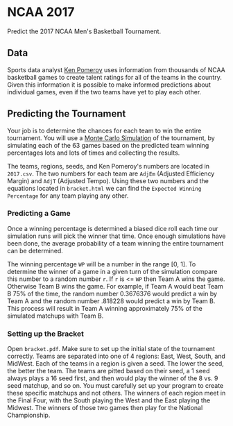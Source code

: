 # NCAA 2017

Predict the 2017 NCAA Men's Basketball Tournament.

## Data

Sports data analyst [Ken Pomeroy](http://kenpom.com) uses information from thousands of NCAA basketball games to create talent ratings for all of the teams in the country. Given this information it is possible to make informed predictions about individual games, even if the two teams have yet to play each other.

## Predicting the Tournament

Your job is to determine the chances for each team to win the entire tournament. You will use a [Monte Carlo Simulation](http://www.solver.com/monte-carlo-simulation-overview#What_is_Monte_Carlo_Simulation) of the tournament, by simulating each of the 63 games based on the predicted team winning percentages lots and lots of times and collecting the results.

The teams, regions, seeds, and Ken Pomeroy's numbers are located in `2017.csv`. The two numbers for each team are `AdjEm` (Adjusted Efficiency Margin) and `AdjT` (Adjusted Tempo). Using these two numbers and the equations located in `bracket.html` we can find the `Expected Winning Percentage` for any team playing any other.

### Predicting a Game

Once a winning percentage is determined a biased dice roll each time our simulation runs will pick the winner that time. Once enough simulations have been done, the average probability of a team winning the entire tournament can be determined.

The winning percentage `WP` will be a number in the range [0, 1]. To determine the winner of a game in a given turn of the simulation compare this number to a random number `r`. If `r` is <= `WP` then Team A wins the game. Otherwise Team B wins the game. For example, if Team A would beat Team B 75% of the time, the random number 0.3676376 would predict a win by Team A and the random number .818228 would predict a win by Team B. This process will result in Team A winning approximately 75% of the simulated matchups with Team B.

### Setting up the Bracket

Open `bracket.pdf`. Make sure to set up the initial state of the tournament correctly. Teams are separated into one of 4 regions: East, West, South, and MidWest. Each of the teams in a region is given a seed. The lower the seed, the better the team. The teams are pitted based on their seed, a 1 seed always plays a 16 seed first, and then would play the winner of the 8 vs. 9 seed matchup, and so on. You must carefully set up your program to create these specific matchups and not others. The winners of each region meet in the Final Four, with the South playing the West and the East playing the Midwest. The winners of those two games then play for the National Championship.